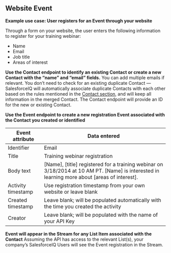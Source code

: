 ## Website Event

__Example use case: User registers for an Event through your website__

Through a form on your website, the user enters the following information to register for your training webinar:

- Name
- Email
- Job title
- Areas of interest

__Use the Contact endpoint to identify an existing Contact or create a new Contact with the “name” and “email” fields.__
You can add multiple emails if relevant. You don’t need to check for an existing duplicate Contact — SalesforceIQ will automatically associate duplicate Contacts with each other based on the rules mentioned in the [Contact section](#contacts), and will keep all information in the merged Contact. The Contact endpoint will provide an ID for the new or existing Contact.

__Use the Event endpoint to create a new registration Event associated with the Contact you created or identified__

Event attribute | Data entered
--------- | -------
Identifier | Email
Title | Training webinar registration
Body text | [Name], [title] registered for a training webinar on 3/18/2014 at 10 AM PT. [Name] is interested in learning more about [areas of interest].
Activity timestamp | Use registration timestamp from your own website or leave blank
Created timestamp | Leave blank; will be populated automatically with the time you created the activity
Creator | Leave blank; will be populated with the name of your API Key

__Event will appear in the Stream for any List Item associated with the Contact__
Assuming the API has access to the relevant List(s), your company’s SalesforceIQ Users will see the Event registration in the Stream.